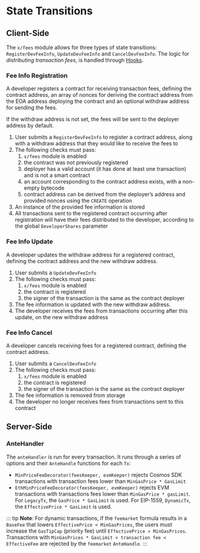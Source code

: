 <!--
order: 3
-->

# State Transitions

## Client-Side

The `x/fees` module allows for three types of state transitions: `RegisterDevFeeInfo`, `UpdateDevFeeInfo` and `CancelDevFeeInfo`. The logic for *distributing transaction fees*, is handled through [Hooks](./05_hooks.md).

### Fee Info Registration

A developer registers a contract for receiving transaction fees, defining the contract address, an array of nonces for deriving the contract address from the EOA address deploying the contract and an optional withdraw address for sending the fees.

If the withdraw address is not set, the fees will be sent to the deployer address by default.

1. User submits a `RegisterDevFeeInfo` to register a contract address, along with a withdraw address that they would like to receive the fees to
2. The following checks must pass:
    1. `x/fees` module is enabled
    2. the contract was not previously registered
    3. deployer has a valid account (it has done at least one transaction) and is not a smart contract
    4. an account corresponding to the contract address exists, with a non-empty bytecode
    5. contract address can be derived from the deployer’s address and provided nonces using the `CREATE` operation
3. An instance of the provided fee information is stored
4. All transactions sent to the registered contract occurring after registration will have their fees distributed to the developer, according to the global `DeveloperShares` parameter

### Fee Info Update

A developer updates the withdraw address for a registered contract, defining the contract address and the new withdraw address.

1. User submits a `UpdateDevFeeInfo`
2. The following checks must pass:
    1. `x/fees` module is enabled
    2. the contract is registered
    3. the signer of the transaction is the same as the contract deployer
3. The fee information is updated with the new withdraw address.
4. The developer receives the fees from transactions occurring after this update, on the new withdraw address

### Fee Info Cancel

A developer cancels receiving fees for a registered contract, defining the contract address.

1. User submits a `CancelDevFeeInfo`
2. The following checks must pass:
    1. `x/fees` module is enabled
    2. the contract is registered
    3. the signer of the transaction is the same as the contract deployer
3. The fee information is removed from storage
4. The developer no longer receives fees from transactions sent to this contract

## Server-Side

### AnteHandler

The `anteHandler` is run for every transaction. It runs through a series of options and their `AnteHandle` functions for each `Tx`:

- `MinPriceFeeDecorator(feesKeeper, evmKeeper)` rejects Cosmos SDK transactions with transaction fees lower than `MinGasPrice * GasLimit`
- `EthMinPriceFeeDecorator(feesKeeper, evmKeeper)` rejects EVM transactions with transactions fees lower than `MinGasPrice * gasLimit`. For `LegacyTx`, the `GasPrice * GasLimit` is used. For EIP-1559, `DynamicTx`, the `EffectivePrice * GasLimit` is used.

::: tip
**Note**: For dynamic transactions, if the `feemarket` formula results in a `BaseFee` that lowers `EffectivePrice < MinGasPrices`, the users must increase the `GasTipCap` (priority fee) until `EffectivePrice > MinGasPrices`. Transactions with `MinGasPrices * GasLimit < transaction fee < EffectiveFee` are rejected by the `feemarket` `AnteHandle`.
:::
